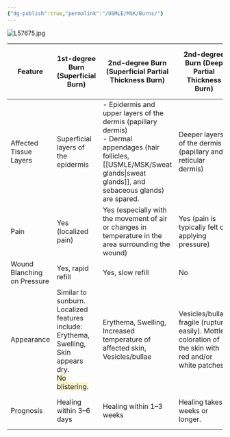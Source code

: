 ```yaml
---
{"dg-publish":true,"permalink":"/USMLE/MSK/Burns/"}
---
```


![L57675.jpg](/img/user/appendix/L57675.jpg)

| Feature                     | 1st-degree Burn (Superficial Burn)                                                                                                                                  | 2nd-degree Burn (Superficial Partial Thickness Burn)                                                                                                  | 2nd-degree Burn (Deep Partial Thickness Burn)                                                           | 3rd-degree Burn (Full Thickness Burn)                                                                      | 4th-degree Burn (Deeper Injury Burn)                                       |
| --------------------------- | ------------------------------------------------------------------------------------------------------------------------------------------------------------------- | ----------------------------------------------------------------------------------------------------------------------------------------------------- | ------------------------------------------------------------------------------------------------------- | ---------------------------------------------------------------------------------------------------------- | -------------------------------------------------------------------------- |
| Affected Tissue Layers      | Superficial layers of the epidermis                                                                                                                                 | - Epidermis and upper layers of the dermis (papillary dermis)<br>- Dermal appendages (hair follicles, [[USMLE/MSK/Sweat glands\|sweat glands]], and sebaceous glands) are spared. | Deeper layers of the dermis (papillary and reticular dermis)                                            | Epidermis, dermis, and subcutaneous tissue                                                                 | Epidermis, dermis, and deeper structures (muscles, fat, fascia, and bones) |
| Pain                        | Yes (localized pain)                                                                                                                                                | Yes (especially with the movement of air or changes in temperature in the area surrounding the wound)                                                 | Yes (pain is typically felt on applying pressure)                                                       | No (perception of deep pressure is intact)                                                                 | No (minimal perception of deep pressure)                                   |
| Wound Blanching on Pressure | Yes, rapid refill                                                                                                                                                   | Yes, slow refill                                                                                                                                      | No                                                                                                      | No                                                                                                         | No                                                                         |
| Appearance                  | Similar to sunburn. <br>Localized features include: Erythema, Swelling, Skin appears dry. <br><span style="background:rgba(240, 200, 0, 0.2)">No blistering.</span> | Erythema, Swelling, Increased temperature of affected skin, Vesicles/bullae                                                                           | Vesicles/bullae: fragile (rupture easily). Mottled coloration of the skin with red and/or white patches | Tissue necrosis with black, waxy-white, or gray leather-like skin (eschar). Skin appears dry and inelastic | Same to 3rd-degree burn                                                    |
| Prognosis                   | Healing within 3–6 days                                                                                                                                             | Healing within 1–3 weeks                                                                                                                              | Healing takes 3 weeks or longer.                                                                        | The burn does not heal by itself.                                                                          | The tissue is dead and requires amputation.                                |

